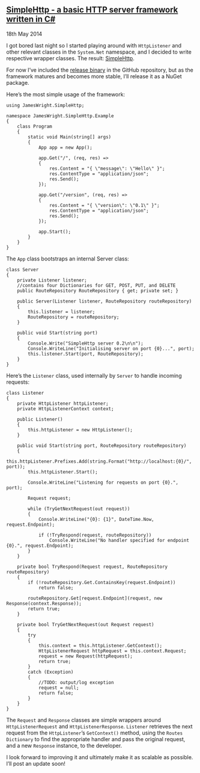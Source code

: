 ## [SimpleHttp - a basic HTTP server framework written in C#](/blog/1400371-simplehttp)

<time datetime="2014-05-18">18th May 2014</time>

I got bored last night so I started playing around with `HttpListener` and other relevant classes in the `System.Net` namespace, and I decided to write respective wrapper classes. The result: [SimpleHttp](https://github.com/jamesseanwright/simple-http).

For now I’ve included the [release binary](https://github.com/jamesseanwright/simple-http/tree/develop/JamesWright.SimpleHttp/bin/Release) in the GitHub repository, but as the framework matures and becomes more stable, I’ll release it as a NuGet package.

Here’s the most simple usage of the framework:

```
using JamesWright.SimpleHttp;

namespace JamesWright.SimpleHttp.Example
{
    class Program
    {
        static void Main(string[] args)
        {
            App app = new App();

            app.Get("/", (req, res) =>
            {
                res.Content = "{ \"message\": \"Hello\" }";
                res.ContentType = "application/json";
                res.Send();
            });

            app.Get("/version", (req, res) =>
            {
                res.Content = "{ \"version\": \"0.1\" }";
                res.ContentType = "application/json";
                res.Send();
            });

            app.Start();
        }
    }
}
```

The `App` class bootstraps an internal Server class:
```
class Server
{
    private Listener listener;
    //contains four Dictionaries for GET, POST, PUT, and DELETE
    public RouteRepository RouteRepository { get; private set; }

    public Server(Listener listener, RouteRepository routeRepository)
    {
        this.listener = listener;
        RouteRepository = routeRepository;
    }

    public void Start(string port)
    {
        Console.Write("SimpleHttp server 0.2\n\n");
        Console.WriteLine("Initialising server on port {0}...", port);
        this.listener.Start(port, RouteRepository);
    }
}
```

Here’s the `Listener` class, used internally by `Server` to handle incoming requests:
```
class Listener
{
    private HttpListener httpListener;
    private HttpListenerContext context;

    public Listener()
    {
        this.httpListener = new HttpListener();
    }

    public void Start(string port, RouteRepository routeRepository)
    {
        this.httpListener.Prefixes.Add(string.Format("http://localhost:{0}/", port));
        this.httpListener.Start();

        Console.WriteLine("Listening for requests on port {0}.", port);

        Request request;

        while (TryGetNextRequest(out request))
        {
            Console.WriteLine("{0}: {1}", DateTime.Now, request.Endpoint);

            if (!TryRespond(request, routeRepository))
                Console.WriteLine("No handler specified for endpoint {0}.", request.Endpoint);
        }
    }

    private bool TryRespond(Request request, RouteRepository routeRepository)
    {
        if (!routeRepository.Get.ContainsKey(request.Endpoint))
            return false;

        routeRepository.Get[request.Endpoint](request, new Response(context.Response));
        return true;
    }

    private bool TryGetNextRequest(out Request request)
    {
        try
        {
            this.context = this.httpListener.GetContext();
            HttpListenerRequest httpRequest = this.context.Request;
            request = new Request(httpRequest);
            return true;
        }
        catch (Exception)
        {
            //TODO: output/log exception
            request = null;
            return false;
        }
    }
}
```

The `Request` and `Response` classes are simple wrappers around `HttpListenerRequest` and `HttpListenerResponse`. `Listener` retrieves the next request from the `HttpListener`’s `GetContext()` method, using the `Routes` `Dictionary` to find the appropriate handler and pass the original request, and a new `Response` instance, to the developer.

I look forward to improving it and ultimately make it as scalable as possible. I’ll post an update soon!